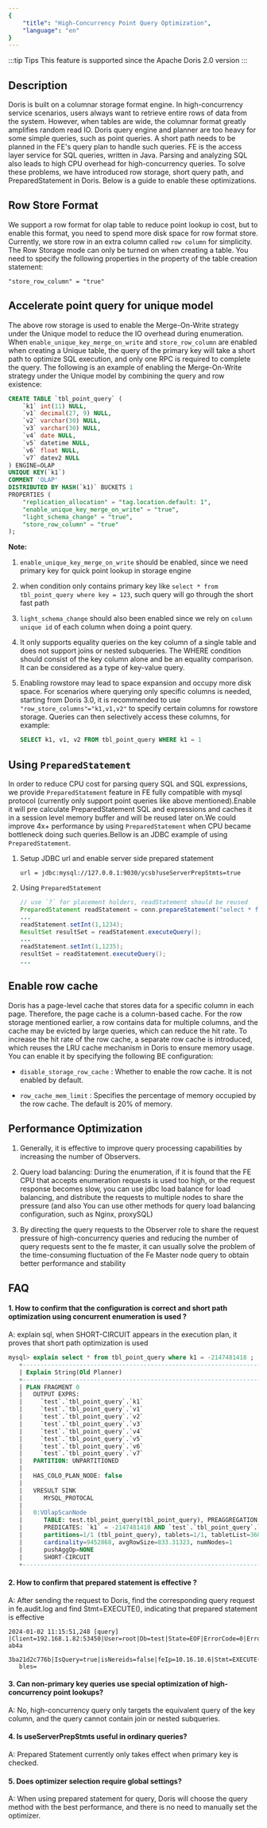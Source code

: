 ```yaml
--- 
{
    "title": "High-Concurrency Point Query Optimization",
    "language": "en"
}
--- 
```


<!-- 
Licensed to the Apache Software Foundation (ASF) under one
or more contributor license agreements.  See the NOTICE file
distributed with this work for additional information
regarding copyright ownership.  The ASF licenses this file
to you under the Apache License, Version 2.0 (the
"License"); you may not use this file except in compliance
with the License.  You may obtain a copy of the License at

  http://www.apache.org/licenses/LICENSE-2.0

Unless required by applicable law or agreed to in writing,
software distributed under the License is distributed on an
"AS IS" BASIS, WITHOUT WARRANTIES OR CONDITIONS OF ANY
KIND, either express or implied.  See the License for the
specific language governing permissions and limitations
under the License.
-->


:::tip Tips
This feature is supported since the Apache Doris 2.0 version
:::

## Description

Doris is built on a columnar storage format engine. In high-concurrency service scenarios, users always want to retrieve entire rows of data from the system. However, when tables are wide, the columnar format greatly amplifies random read IO. Doris query engine and planner are too heavy for some simple queries, such as point queries. A short path needs to be planned in the FE's query plan to handle such queries. FE is the access layer service for SQL queries, written in Java. Parsing and analyzing SQL also leads to high CPU overhead for high-concurrency queries. To solve these problems, we have introduced row storage, short query path, and PreparedStatement in Doris. Below is a guide to enable these optimizations.

## Row Store Format

We support a row format for olap table to reduce point lookup io cost,
but to enable this format, you need to spend more disk space for row format store.
Currently, we store row in an extra column called `row column` for simplicity.
The Row Storage mode can only be turned on when creating a table. You need to specify the following properties in the property of the table creation statement:

```
"store_row_column" = "true"
```

## Accelerate point query for unique model

The above row storage is used to enable the Merge-On-Write strategy under the Unique model to reduce the IO overhead during enumeration. When `enable_unique_key_merge_on_write` and `store_row_column` are enabled when creating a Unique table, the query of the primary key will take a short path to optimize SQL execution, and only one RPC is required to complete the query. The following is an example of enabling the Merge-On-Write strategy under the Unique model by combining the query and row existence:

```sql
CREATE TABLE `tbl_point_query` (
    `k1` int(11) NULL,
    `v1` decimal(27, 9) NULL,
    `v2` varchar(30) NULL,
    `v3` varchar(30) NULL,
    `v4` date NULL,
    `v5` datetime NULL,
    `v6` float NULL,
    `v7` datev2 NULL
) ENGINE=OLAP
UNIQUE KEY(`k1`)
COMMENT 'OLAP'
DISTRIBUTED BY HASH(`k1)` BUCKETS 1
PROPERTIES (
    "replication_allocation" = "tag.location.default: 1",
    "enable_unique_key_merge_on_write" = "true",
    "light_schema_change" = "true",
    "store_row_column" = "true"
);
```

**Note:**
1. `enable_unique_key_merge_on_write` should be enabled, since we need primary key for quick point lookup in storage engine

2. when condition only contains primary key like `select * from tbl_point_query where key = 123`, such query will go through the short fast path

3. `light_schema_change` should also been enabled since we rely on `column unique id` of each column when doing a point query.

4. It only supports equality queries on the key column of a single table and does not support joins or nested subqueries. The WHERE condition should consist of the key column alone and be an equality comparison. It can be considered as a type of key-value query.

5. Enabling rowstore may lead to space expansion and occupy more disk space. For scenarios where querying only specific columns is needed, starting from Doris 3.0, it is recommended to use `"row_store_columns"="k1,v1,v2"` to specify certain columns for rowstore storage. Queries can then selectively access these columns, for example:

   ```sql
   SELECT k1, v1, v2 FROM tbl_point_query WHERE k1 = 1
   ```

## Using `PreparedStatement`

In order to reduce CPU cost for parsing query SQL and SQL expressions, we provide `PreparedStatement` feature in FE fully compatible with mysql protocol (currently only support point queries like above mentioned).Enable it will pre calculate PreparedStatement SQL and expressions and caches it in a session level memory buffer and will be reused later on.We could improve 4x+ performance by using `PreparedStatement` when CPU became bottleneck doing such queries.Bellow is an JDBC example of using `PreparedStatement`.

1. Setup JDBC url and enable server side prepared statement

   ```
   url = jdbc:mysql://127.0.0.1:9030/ycsb?useServerPrepStmts=true
   ```

2. Using `PreparedStatement`

   ```java
   // use `?` for placement holders, readStatement should be reused
   PreparedStatement readStatement = conn.prepareStatement("select * from tbl_point_query where k1 = ?");
   ...
   readStatement.setInt(1,1234);
   ResultSet resultSet = readStatement.executeQuery();
   ...
   readStatement.setInt(1,1235);
   resultSet = readStatement.executeQuery();
   ...
   ```

## Enable row cache
Doris has a page-level cache that stores data for a specific column in each page. Therefore, the page cache is a column-based cache. For the row storage mentioned earlier, a row contains data for multiple columns, and the cache may be evicted by large queries, which can reduce the hit rate. To increase the hit rate of the row cache, a separate row cache is introduced, which reuses the LRU cache mechanism in Doris to ensure memory usage. You can enable it by specifying the following BE configuration:

- `disable_storage_row_cache` : Whether to enable the row cache. It is not enabled by default.

- `row_cache_mem_limit` : Specifies the percentage of memory occupied by the row cache. The default is 20% of memory.

## Performance Optimization

1. Generally, it is effective to improve query processing capabilities by increasing the number of Observers.

2. Query load balancing: During the enumeration, if it is found that the FE CPU that accepts enumeration requests is used too high, or the request response becomes slow, you can use jdbc load balance for load balancing, and distribute the requests to multiple nodes to share the pressure (and also You can use other methods for query load balancing configuration, such as Nginx, proxySQL)

3. By directing the query requests to the Observer role to share the request pressure of high-concurrency queries and reducing the number of query requests sent to the fe master, it can usually solve the problem of the time-consuming fluctuation of the Fe Master node query to obtain better performance and stability

## FAQ

#### **1. How to confirm that the configuration is correct and short path optimization using concurrent enumeration is used ?**
   
A: explain sql, when SHORT-CIRCUIT appears in the execution plan, it proves that short path optimization is used

```sql
mysql> explain select * from tbl_point_query where k1 = -2147481418 ;                                                                                                                                
   +-----------------------------------------------------------------------------------------------+                                                                                                       
   | Explain String(Old Planner)                                                                   |                                                                                                       
   +-----------------------------------------------------------------------------------------------+                                                                                                       
   | PLAN FRAGMENT 0                                                                               |                                                                                                       
   |   OUTPUT EXPRS:                                                                               |                                                                                                       
   |     `test`.`tbl_point_query`.`k1`                                                            |                                                                                                       
   |     `test`.`tbl_point_query`.`v1`                                                             |                                                                                                       
   |     `test`.`tbl_point_query`.`v2`                                                             |                                                                                                       
   |     `test`.`tbl_point_query`.`v3`                                                             |                                                                                                       
   |     `test`.`tbl_point_query`.`v4`                                                             |                                                                                                       
   |     `test`.`tbl_point_query`.`v5`                                                             |                                                                                                       
   |     `test`.`tbl_point_query`.`v6`                                                             |                                                                                                       
   |     `test`.`tbl_point_query`.`v7`                                                             |                                                                                                       
   |   PARTITION: UNPARTITIONED                                                                    |                                                                                                       
   |                                                                                               |                                                                                                       
   |   HAS_COLO_PLAN_NODE: false                                                                   |                                                                                                       
   |                                                                                               |                                                                                                       
   |   VRESULT SINK                                                                                |                                                                                                       
   |      MYSQL_PROTOCAL                                                                           |                                                                                                       
   |                                                                                               |                                                                                                       
   |   0:VOlapScanNode                                                                             |                                                                                                       
   |      TABLE: test.tbl_point_query(tbl_point_query), PREAGGREGATION: ON                         |                                                                                                       
   |      PREDICATES: `k1` = -2147481418 AND `test`.`tbl_point_query`.`__DORIS_DELETE_SIGN__` = 0 |                                                                                                       
   |      partitions=1/1 (tbl_point_query), tablets=1/1, tabletList=360065                         |                                                                                                       
   |      cardinality=9452868, avgRowSize=833.31323, numNodes=1                                    |                                                                                                       
   |      pushAggOp=NONE                                                                           |                                                                                                       
   |      SHORT-CIRCUIT                                                                            |                                                                                                       
   +-----------------------------------------------------------------------------------------------+
```

#### **2. How to confirm that prepared statement is effective ?**

A: After sending the request to Doris, find the corresponding query request in fe.audit.log and find Stmt=EXECUTE(), indicating that prepared statement is effective

```text
2024-01-02 11:15:51,248 [query] |Client=192.168.1.82:53450|User=root|Db=test|State=EOF|ErrorCode=0|ErrorMessage=|Time(ms)=49|ScanBytes=0|ScanRows=0|ReturnRows=1|StmtId=51|QueryId=b63d30b908f04dad-ab4a
   3ba21d2c776b|IsQuery=true|isNereids=false|feIp=10.16.10.6|Stmt=EXECUTE(-2147481418)|CpuTimeMS=0|SqlHash=eee20fa2ac13a4f93bd4503a87921024|peakMemoryBytes=0|SqlDigest=|TraceId=|WorkloadGroup=|FuzzyVaria
   bles=
```

#### **3. Can non-primary key queries use special optimization of high-concurrency point lookups?**

A: No, high-concurrency query only targets the equivalent query of the key column, and the query cannot contain join or nested subqueries.

#### **4. Is useServerPrepStmts useful in ordinary queries?**

A: Prepared Statement currently only takes effect when primary key is checked.

#### **5. Does optimizer selection require global settings?**

A: When using prepared statement for query, Doris will choose the query method with the best performance, and there is no need to manually set the optimizer.
